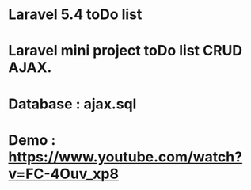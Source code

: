 # Laravel 5.4 toDo list 
# Laravel mini project toDo list CRUD AJAX.
# Database : ajax.sql
# Demo : https://www.youtube.com/watch?v=FC-4Ouv_xp8
